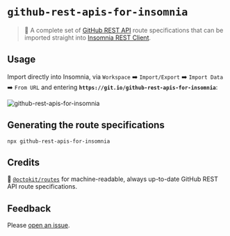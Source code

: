 # `github-rest-apis-for-insomnia`

> :100: A complete set of [GitHub REST API](https://developer.github.com/v3/) route specifications that can be imported straight into [Insomnia REST Client](https://insomnia.rest/).

## Usage

Import directly into Insomnia, via `Workspace` :arrow_right: `Import/Export` :arrow_right: `Import Data` :arrow_right: `From URL` and entering **`https://git.io/github-rest-apis-for-insomnia`**:

![github-rest-apis-for-insomnia](https://user-images.githubusercontent.com/27806/53533284-ea904a00-3abf-11e9-8b0a-0bfe8358369c.gif)

## Generating the route specifications

```
npx github-rest-apis-for-insomnia
```

## Credits

:bow: [`@octokit/routes`](https://github.com/octokit/routes) for machine-readable, always up-to-date GitHub REST API route specifications.

## Feedback

Please [open an issue](/swinton/github-rest-apis-for-insomnia/issues/new).
